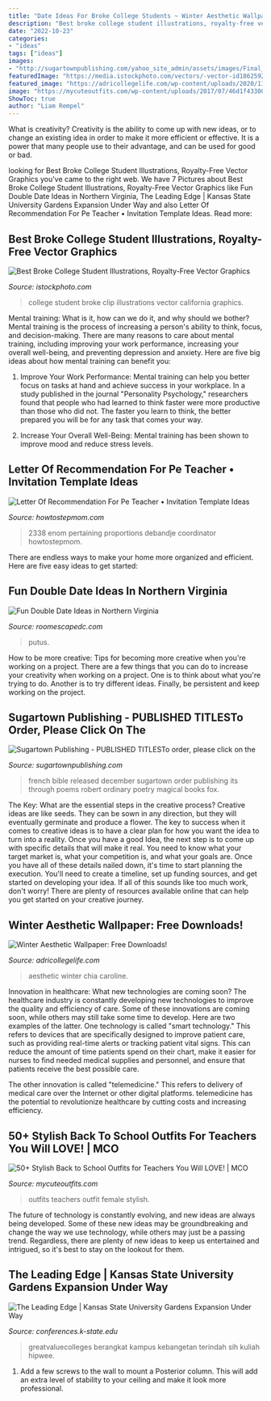 ```yaml
---
title: "Date Ideas For Broke College Students ~ Winter Aesthetic Wallpaper: Free Downloads!"
description: "Best broke college student illustrations, royalty-free vector graphics"
date: "2022-10-23"
categories:
- "ideas"
tags: ["ideas"]
images:
- "http://sugartownpublishing.com/yahoo_site_admin/assets/images/Final_cover_medium.18111856_std.jpg"
featuredImage: "https://media.istockphoto.com/vectors/-vector-id186259266?k=6&amp;m=186259266&amp;s=612x612&amp;w=0&amp;h=2_7DbMX6QZf8Z4-3nsEFvv5dQXr-cOKABc78pG6P-Ms="
featured_image: "https://adricollegelife.com/wp-content/uploads/2020/11/21-576x1024.png"
image: "https://mycuteoutfits.com/wp-content/uploads/2017/07/46d1f43300a61bbfb70520ce7befb169.jpg"
ShowToc: true
author: "Liam Rempel"
---
```



What is creativity?
Creativity is the ability to come up with new ideas, or to change an existing idea in order to make it more efficient or effective. It is a power that many people use to their advantage, and can be used for good or bad.

	

		
looking for Best Broke College Student Illustrations, Royalty-Free Vector Graphics you've came to the right web. We have 7 Pictures about Best Broke College Student Illustrations, Royalty-Free Vector Graphics like Fun Double Date Ideas in Northern Virginia, The Leading Edge | Kansas State University Gardens Expansion Under Way and also Letter Of Recommendation For Pe Teacher • Invitation Template Ideas. Read more:
		
    
## Best Broke College Student Illustrations, Royalty-Free Vector Graphics

<img loading=lazy src="https://media.istockphoto.com/vectors/-vector-id186259266?k=6&amp;m=186259266&amp;s=612x612&amp;w=0&amp;h=2_7DbMX6QZf8Z4-3nsEFvv5dQXr-cOKABc78pG6P-Ms=" onerror="this.onerror=null;this.src='https://tse4.mm.bing.net/th?id=OIP.rOv7ZBLltCsPeyAMbhI3wwHaHa&amp;pid=15.1';" alt="Best Broke College Student Illustrations, Royalty-Free Vector Graphics">

_Source: istockphoto.com_

>college student broke clip illustrations vector california graphics. 

	

Mental training: What is it, how can we do it, and why should we bother?
Mental training is the process of increasing a person's ability to think, focus, and decision-making. There are many reasons to care about mental training, including improving your work performance, increasing your overall well-being, and preventing depression and anxiety. Here are five big ideas about how mental training can benefit you:
1. Improve Your Work Performance: Mental training can help you better focus on tasks at hand and achieve success in your workplace. In a study published in the journal "Personality Psychology," researchers found that people who had learned to think faster were more productive than those who did not. The faster you learn to think, the better prepared you will be for any task that comes your way.

2. Increase Your Overall Well-Being: Mental training has been shown to improve mood and reduce stress levels.

    
## Letter Of Recommendation For Pe Teacher • Invitation Template Ideas

<img loading=lazy src="https://howtostepmom.com/wp-content/uploads/2020/05/letter-of-recommendation-for-physical-education-teacher-enom-throughout-size-1700-x-2338.jpeg" onerror="this.onerror=null;this.src='https://tse1.mm.bing.net/th?id=OIP.Ra1Qs0pme0oYZdapwhxuyAHaKL&amp;pid=15.1';" alt="Letter Of Recommendation For Pe Teacher • Invitation Template Ideas">

_Source: howtostepmom.com_

>2338 enom pertaining proportions debandje coordinator howtostepmom. 

	

There are endless ways to make your home more organized and efficient. Here are five easy ideas to get started:

    
## Fun Double Date Ideas In Northern Virginia

<img loading=lazy src="http://roomescapedc.com/wp-content/uploads/2019/02/a-group-of-college-students-at-a-restaurant-searching-for-double-date-ideas-in-Northern-Virginia.jpg" onerror="this.onerror=null;this.src='https://tse3.mm.bing.net/th?id=OIP.DnMiBJxcLZ-z9UmLWB4AfAHaDt&amp;pid=15.1';" alt="Fun Double Date Ideas in Northern Virginia">

_Source: roomescapedc.com_

>putus. 

	

How to be more creative: Tips for becoming more creative when you're working on a project.
There are a few things that you can do to increase your creativity when working on a project. One is to think about what you're trying to do. Another is to try different ideas. Finally, be persistent and keep working on the project.

    
## Sugartown Publishing - PUBLISHED TITLESTo Order, Please Click On The

<img loading=lazy src="http://sugartownpublishing.com/yahoo_site_admin/assets/images/Final_cover_medium.18111856_std.jpg" onerror="this.onerror=null;this.src='https://tse3.mm.bing.net/th?id=OIP.a_D0Zv-aJplq5_2ja9Fr9AAAAA&amp;pid=15.1';" alt="Sugartown Publishing - PUBLISHED TITLESTo order, please click on the">

_Source: sugartownpublishing.com_

>french bible released december sugartown order publishing its through poems robert ordinary poetry magical books fox. 

	

The Key: What are the essential steps in the creative process?
Creative ideas are like seeds. They can be sown in any direction, but they will eventually germinate and produce a flower. The key to success when it comes to creative ideas is to have a clear plan for how you want the idea to turn into a reality. Once you have a good Idea, the next step is to come up with specific details that will make it real. You need to know what your target market is, what your competition is, and what your goals are. Once you have all of these details nailed down, it's time to start planning the execution. You'll need to create a timeline, set up funding sources, and get started on developing your idea. If all of this sounds like too much work, don't worry! There are plenty of resources available online that can help you get started on your creative journey.

    
## Winter Aesthetic Wallpaper: Free Downloads!

<img loading=lazy src="https://adricollegelife.com/wp-content/uploads/2020/11/21-576x1024.png" onerror="this.onerror=null;this.src='https://tse3.mm.bing.net/th?id=OIP.IW0XjVeG1bpn9sFXeqFJ2gHaNK&amp;pid=15.1';" alt="Winter Aesthetic Wallpaper: Free Downloads!">

_Source: adricollegelife.com_

>aesthetic winter chia caroline. 

	

Innovation in healthcare: What new technologies are coming soon?
The healthcare industry is constantly developing new technologies to improve the quality and efficiency of care. Some of these innovations are coming soon, while others may still take some time to develop. Here are two examples of the latter. 
One technology is called "smart technology." This refers to devices that are specifically designed to improve patient care, such as providing real-time alerts or tracking patient vital signs. This can reduce the amount of time patients spend on their chart, make it easier for nurses to find needed medical supplies and personnel, and ensure that patients receive the best possible care. 

The other innovation is called "telemedicine." This refers to delivery of medical care over the Internet or other digital platforms. telemedicine has the potential to revolutionize healthcare by cutting costs and increasing efficiency.

    
## 50+ Stylish Back To School Outfits For Teachers You Will LOVE! | MCO

<img loading=lazy src="https://mycuteoutfits.com/wp-content/uploads/2017/07/46d1f43300a61bbfb70520ce7befb169.jpg" onerror="this.onerror=null;this.src='https://tse4.mm.bing.net/th?id=OIP.XqmTD3zfCIJ8cwEWAE2iWgHaNK&amp;pid=15.1';" alt="50+ Stylish Back to School Outfits for Teachers You Will LOVE! | MCO">

_Source: mycuteoutfits.com_

>outfits teachers outfit female stylish. 

	

The future of technology is constantly evolving, and new ideas are always being developed. Some of these new ideas may be groundbreaking and change the way we use technology, while others may just be a passing trend. Regardless, there are plenty of new ideas to keep us entertained and intrigued, so it's best to stay on the lookout for them.

    
## The Leading Edge | Kansas State University Gardens Expansion Under Way

<img loading=lazy src="https://conferences.k-state.edu/leading-edge/files/KSU-Gardens-Photo2.jpg" onerror="this.onerror=null;this.src='https://tse4.mm.bing.net/th?id=OIP.vpi6Bwt7n-jczsR5ZI1bhQHaE7&amp;pid=15.1';" alt="The Leading Edge | Kansas State University Gardens Expansion Under Way">

_Source: conferences.k-state.edu_

>greatvaluecolleges berangkat kampus kebangetan terindah sih kuliah hipwee. 

	

1. Add a few screws to the wall to mount a Posterior column. This will add an extra level of stability to your ceiling and make it look more professional.

